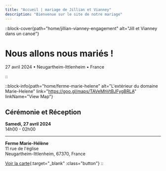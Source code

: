```yaml
---
title: "Accueil | mariage de Jillian et Vianney"
description: "Bienvenue sur le site de notre mariage"
---
```


::block-cover{path="home/jillian-vianney-engagement" alt="Jill et Vianney dans un canoé"}

# Nous allons nous mariés !

27 avril 2024 • Neugartheim-Ittlenheim • France

::

::block-info{path="home/ferme-marie-helene" alt="L'extérieur du domaine Marie-Helene" link="https://goo.gl/maps/TAVeMhVtBJFygBRLA" linkName="View Map"}

## Cérémonie et Réception

**Samedi, 27 avril 2024** \
14h00 - 02h00

---

**Ferme Marie-Hélène** \
11 rue de l'église \
Neugartheim-Ittlenheim, 67370, France

[Voir la carte](https://goo.gl/maps/TAVeMhVtBJFygBRLA){:target="\_blank" :class="button"}
::
